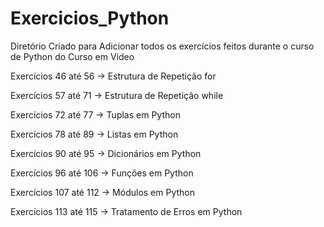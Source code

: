# Exercicios_Python

Diretório Criado para Adicionar todos os exercícios feitos durante o curso de Python do Curso em Vídeo


Exercícios 46 até 56 -> Estrutura de Repetição for

Exercícios 57 até 71 -> Estrutura de Repetição while

Exercícios 72 até 77 -> Tuplas em Python

Exercícios 78 até 89 -> Listas em Python

Exercícios 90 até 95 -> Dicionários em Python

Exercícios 96 até 106 -> Funções em Python

Exercícios 107 até 112 -> Módulos em Python

Exercícios 113 até 115 -> Tratamento de Erros em Python
